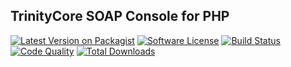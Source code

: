 ## TrinityCore SOAP Console for PHP
[![Latest Version on Packagist][ico-version]][link-packagist]
[![Software License][ico-license]](license.md)
[![Build Status][ico-travis]][link-travis]
[![Code Quality][ico-scrutinizer]][link-scrutinizer]
[![Total Downloads][ico-downloads]][link-downloads]




[ico-version]: https://img.shields.io/packagist/v/freedomcore/trinitycore-console.svg?style=flat-square
[ico-license]: https://img.shields.io/badge/license-MIT-brightgreen.svg?style=flat-square
[ico-travis]: https://img.shields.io/travis/darki73/trinitycore-console/master.svg?style=flat-square
[ico-scrutinizer]: https://scrutinizer-ci.com/g/darki73/trinitycore-console/badges/quality-score.png?b=master
[ico-code-quality]: https://img.shields.io/scrutinizer/g/darki73/trinitycore-console.svg?style=flat-square
[ico-downloads]: https://img.shields.io/packagist/dt/freedomcore/trinitycore-console.svg?style=flat-square

[link-packagist]: https://packagist.org/packages/freedomcore/trinitycore-console
[link-travis]: https://travis-ci.org/darki73/trinitycore-console
[link-scrutinizer]: https://scrutinizer-ci.com/g/darki73/trinitycore-console/code-structure
[link-code-quality]: https://scrutinizer-ci.com/g/darki73/trinitycore-console
[link-downloads]: https://packagist.org/packages/freedomcore/trinitycore-console
[link-author]: https://github.com/darki73